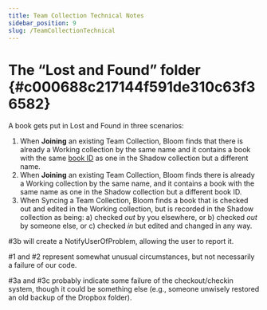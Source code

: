 ```yaml
---
title: Team Collection Technical Notes
sidebar_position: 9
slug: /TeamCollectionTechnical
---
```




# The “Lost and Found” folder {#c000688c217144f591de310c63f36582}


A book gets put in Lost and Found in three scenarios:

1. When **Joining** an existing Team Collection, Bloom finds that there is already a Working collection by the same name and it contains a book with the same [book ID](/fbd87872-6b70-49b0-9a01-c47f55b9e3d0#5a9eb5a6c54546659990c06b3cab766c) as one in the Shadow collection but a different name.
1. When **Joining** an existing Team Collection, Bloom finds there is already a Working collection by the same name, and it contains a book with the same name as one in the Shadow collection but a different book ID.
1. When Syncing a Team Collection, Bloom finds a book that is checked out and edited in the Working collection, but is recorded in the Shadow collection as being: a) checked _out_ by you elsewhere, or b) checked _out_ by someone else, or c) checked _in_ but edited and changed in any way.

#3b will create a NotifyUserOfProblem, allowing the user to report it.


#1 and #2 represent somewhat unusual circumstances, but not necessarily a failure of our code.


#3a and #3c probably indicate some failure of the checkout/checkin system, though it could be something else (e.g., someone unwisely restored an old backup of the Dropbox folder).


